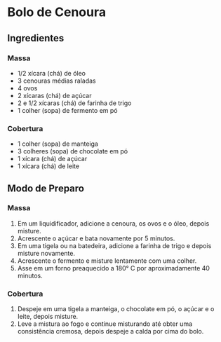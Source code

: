 # Bolo de Cenoura

## Ingredientes

### Massa

- 1/2 xícara (chá) de óleo
- 3 cenouras médias raladas
- 4 ovos
- 2 xícaras (chá) de açúcar
- 2 e 1/2 xícaras (chá) de farinha de trigo
- 1 colher (sopa) de fermento em pó

### Cobertura

- 1 colher (sopa) de manteiga
- 3 colheres (sopa) de chocolate em pó
- 1 xícara (chá) de açúcar
- 1 xícara (chá) de leite



## Modo de Preparo

### Massa

1. Em um liquidificador, adicione a cenoura, os ovos e o óleo, depois misture.
2. Acrescente o açúcar e bata novamente por 5 minutos.
3. Em uma tigela ou na batedeira, adicione a farinha de trigo e depois misture novamente.
4. Acrescente o fermento e misture lentamente com uma colher.
5. Asse em um forno preaquecido a 180° C por aproximadamente 40 minutos.

### Cobertura

1. Despeje em uma tigela a manteiga, o chocolate em pó, o açúcar e o leite, depois misture.
2. Leve a mistura ao fogo e continue misturando até obter uma consistência cremosa, depois despeje a calda por cima do bolo.
